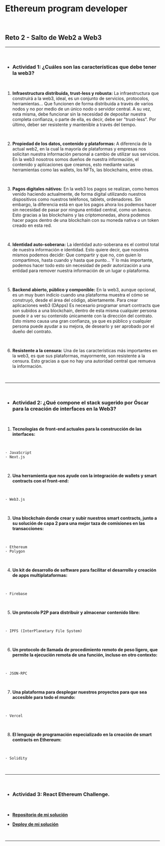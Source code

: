 # **Ethereum program developer**

<br/>

## **Reto 2 - Salto de Web2 a Web3**

---

<br/>

- ### **Actividad 1:** ¿Cuáles son las características que debe tener la web3?

<br/>

1. **Infraestructura distribuida, trust-less y robusta:** La infraestructura que construirá a la web3, ideal, es un conjunto de servicios, protocolos, herramientas... Que funcionen de forma distribuida a través de varios nodos y no por medio de un único nodo o servidor central. A su vez, esta misma, debe funcionar sin la necesidad de depositar nuestra completa confianza, o parte de ella, es decir, debe ser "trust-less". Por último, deber ser resistente y mantenible a través del tiempo.

<br/>

2. **Propiedad de los datos, contenido y plataformas:** A diferencia de la actual web2, en la cual la mayoría de plataformas y empresas nos solicitan nuestra información personal a cambio de utilizar sus servicios. En la web3 nosotros somos dueños de nuestra información, el contenido y aplicaciones que creamos, esto mediante varias herramientas como las wallets, los NFTs, las blockchains, entre otras.

<br/>

3. **Pagos digitales nátivos:** En la web3 los pagos se realizan, como hemos venido haciendo actualmente, de forma digital utilizando nuestros dispositivos como nuestros teléfonos, tablets, ordenadores. Sin embargo, la diferencia está en que los pagos ahora los podemos hacer sin necesidad de pasar por ninguna entidad central, como un banco. Esto gracias a las blockchains y las criptomonedas, ahora podemos hacer pagos dentro de una blockchain con su moneda nativa o un token creado en esta red.

<br/>

4. **Identidad auto-soberana:** La identidad auto-soberana es el control total de nuestra información e identidad. Esto quiere decir, que nosotros mismos podemos decidir: Que compartir y que no, con quien lo compartimos, hasta cuando y hasta que punto... Y lo más importante, podemos hacer todo esto sin necesidad de pedir autorización a una entidad para remover nuestra información de un lugar o plataforma.

<br/>

5. **Backend abierto, público y componible:** En la web3, aunque opcional, es un muy buen indicio cuando una plataforma muestra el cómo se construyó, desde el área del código, abiertamente. Para crear aplicaciones web3 (DApps) Es necesario programar smart contracts que son subidos a una blockchain, dentro de esta misma cualquier persona puede ir a ver su contenido únicamente con la dirección del contrato. Esto mismo causa una gran confianza, ya que es público y cualquier persona puede ayudar a su mejora, de desearlo y ser aprobado por el dueño del contrato.

<br/>

6. **Resistente a la censura:** Una de las características más importantes en la web3, es que sus plataformas, mayormente, son resistente a la censura. Esto gracias a que no hay una autoridad central que remueva la información.

<br/>

---

<br/>

- ### **Actividad 2:** ¿Qué compone el stack sugerido por Óscar para la creación de interfaces en la Web3?

<br/>

1. **Tecnologías de front-end actuales para la construcción de las interfaces:**

<br/>

    · JavaScript
    · Next.js

<br/>

2. **Una herramienta que nos ayude con la integración de wallets y smart contracts con el front-end:**

<br/>

    · Web3.js

<br/>

3. **Una blockchain donde crear y subir nuestros smart contracts, junto a su solución de capa 2 para una mejor taza de comisiones en las transacciones:**

<br/>

    · Ethereum
    · Polygon

<br/>

4. **Un kit de desarrollo de software para facilitar el desarrollo y creación de apps multiplataformas:**

<br/>

    · Firebase

<br/>

5. **Un protocolo P2P para distribuir y almacenar contenido libre:**

<br/>

    · IPFS (InterPlanetary File System)

<br/>

6. **Un protocolo de llamada de procedimiento remoto de peso ligero, que permite la ejecución remota de una función, incluso en otro contexto:**

<br/>

    · JSON-RPC

<br/>

7. **Una plataforma para desplegar nuestros proyectos para que sea accesible para todo el mundo:**

<br/>

    · Vercel

<br/>

8. **El lenguaje de programación especializado en la creación de smart contracts en Ethereum:**

<br/>

    · Solidity

<br/>

---

<br/>

- ### **Actividad 3:** React Ethereum Challenge.

<br/>

- [**Repositorio de mi solución**](https://github.com/LeanderGS/react-eth-challenge) 

- [**Deploy de mi solución**](https://leandergs.github.io/react-eth-challenge/)


<br/>


---
